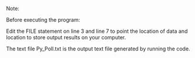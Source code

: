Note:

Before executing the program:

Edit the FILE statement on line 3 and line 7 to point the location of data and location to store output results on your computer.

The text file Py_Poll.txt is the output text file generated by running the code.